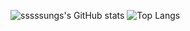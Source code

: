 ![sssssungs's GitHub stats](https://github-readme-stats.vercel.app/api?username=sssssungs&show_icons=true&count_private=true&hide=stars)
![Top Langs](https://github-readme-stats.vercel.app/api/top-langs/?username=sssssungs&layout=compact)
